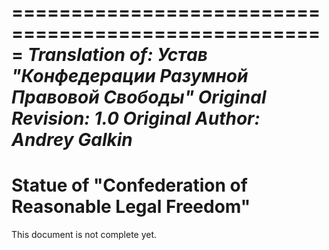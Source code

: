 =====================================================
*Translation of: Устав "Конфедерации Разумной Правовой Свободы"*
*Original Revision: 1.0*
*Original Author: Andrey Galkin*
=====================================================
Statue of "Confederation of Reasonable Legal Freedom"
=====================================================

This document is not complete yet.